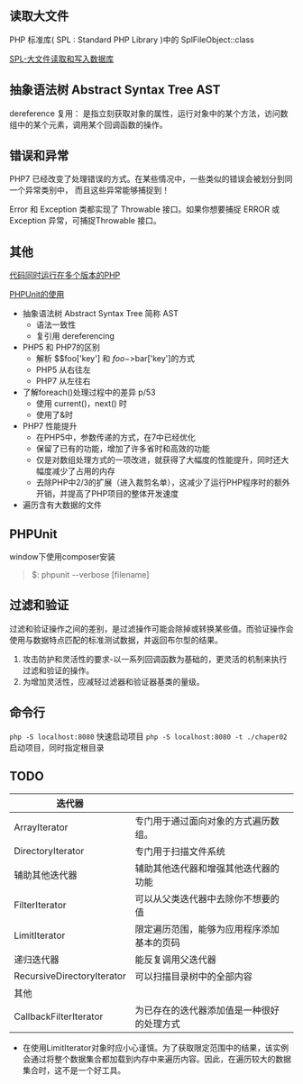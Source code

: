 ## 读取大文件

PHP 标准库( SPL : Standard PHP Library )中的 SplFileObject::class 

[SPL-大文件读取和写入数据库](./chaper02/chap_02_uploading_csv_to_database.php)


## 抽象语法树 Abstract Syntax Tree AST

dereference 复用： 是指立刻获取对象的属性，运行对象中的某个方法，访问数组中的某个元素，调用某个回调函数的操作。


## 错误和异常
PHP7 已经改变了处理错误的方式。在某些情况中，一些类似的错误会被划分到同一个异常类别中，
而且这些异常能够捕捉到！

Error 和 Exception 类都实现了 Throwable 接口。如果你想要捕捉 ERROR 或 Exception 异常，可捕捉Throwable 接口。


## 其他

[代码同时运行在多个版本的PHP](https://3v4l.org/)

[PHPUnit的使用](https://phpunit.de)

- 抽象语法树 Abstract Syntax Tree 简称 AST
    - 语法一致性
    - 复引用 dereferencing
- PHP5 和 PHP7的区别
    - 解析 $$foo['key']  和 $foo->$bar['key']的方式
    - PHP5 从右往左
    - PHP7 从左往右
- 了解foreach()处理过程中的差异 p/53
    - 使用 current()，next() 时
    - 使用了&时
- PHP7 性能提升
    - 在PHP5中，参数传递的方式，在7中已经优化
    - 保留了已有的功能，增加了许多省时和高效的功能
    - 仅是对数组处理方式的一项改进，就获得了大幅度的性能提升，同时还大幅度减少了占用的内存
    - 去除PHP中2/3的扩展（进入裁剪名单），这减少了运行PHP程序时的额外开销，并提高了PHP项目的整体开发速度
- 遍历含有大数据的文件

## PHPUnit

window下使用composer安装

> $:  phpunit --verbose [filename]


## 过滤和验证

过滤和验证操作之间的差别，是过滤操作可能会除掉或转换某些值。而验证操作会使用与数据特点匹配的标准测试数据，并返回布尔型的结果。

1. 攻击防护和灵活性的要求-以一系列回调函数为基础的，更灵活的机制来执行过滤和验证的操作。
2. 为增加灵活性，应减轻过滤器和验证器基类的量级。


## 命令行

`php -S localhost:8080` 快速启动项目
`php -S localhost:8080 -t ./chaper02` 启动项目，同时指定根目录


## TODO

| 迭代器             |                                      |      |
| ------------------ | ------------------------------------ | ---- |
| ArrayIterator      | 专门用于通过面向对象的方式遍历数组。 |      |
| DirectoryIterator  | 专门用于扫描文件系统                 |      |
| 辅助其他迭代器 | 辅助其他迭代器和增强其他迭代器的功能 |      |
| FilterIterator     | 可以从父类迭代器中去除你不想要的值 |      |
| LimitIterator | 限定遍历范围，能够为应用程序添加基本的页码 |  |
| 递归迭代器 | 能反复调用父迭代器 | |
| RecursiveDirectoryIterator | 可以扫描目录树中的全部内容 | |
| 其他 |  | |
| CallbackFilterIterator | 为已存在的迭代器添加值是一种很好的处理方式 | |

* 在使用LimitIterator对象时应小心谨慎。为了获取限定范围中的结果，该实例会通过将整个数据集合都加载到内存中来遍历内容。因此，在遍历较大的数据集合时，这不是一个好工具。







